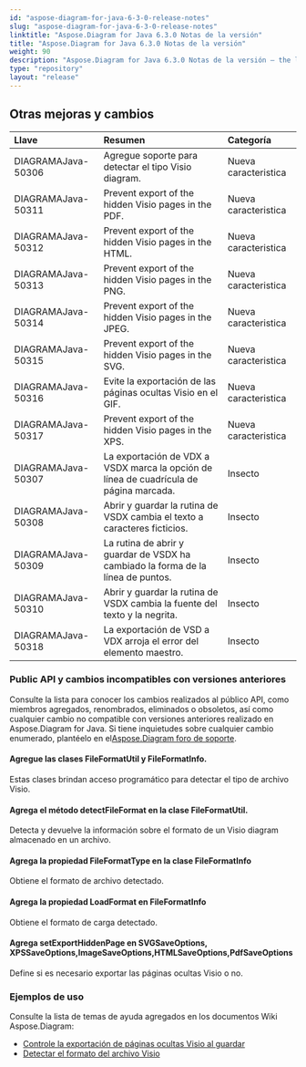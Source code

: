```yaml
---
id: "aspose-diagram-for-java-6-3-0-release-notes"
slug: "aspose-diagram-for-java-6-3-0-release-notes"
linktitle: "Aspose.Diagram for Java 6.3.0 Notas de la versión"
title: "Aspose.Diagram for Java 6.3.0 Notas de la versión"
weight: 90
description: "Aspose.Diagram for Java 6.3.0 Notas de la versión – the latest updates and fixes."
type: "repository"
layout: "release"
---
```

## **Otras mejoras y cambios**

|**Llave** |**Resumen** |**Categoría** |
|:- |:- |:- |
| DIAGRAMAJava-50306| Agregue soporte para detectar el tipo Visio diagram.| Nueva caracteristica|
| DIAGRAMAJava-50311|Prevent export of the hidden Visio pages in the PDF. | Nueva caracteristica|
| DIAGRAMAJava-50312|Prevent export of the hidden Visio pages in the HTML. | Nueva caracteristica|
| DIAGRAMAJava-50313|Prevent export of the hidden Visio pages in the PNG. | Nueva caracteristica|
| DIAGRAMAJava-50314|Prevent export of the hidden Visio pages in the JPEG. | Nueva caracteristica|
|DIAGRAMAJava-50315|Prevent export of the hidden Visio pages in the SVG. | Nueva caracteristica|
| DIAGRAMAJava-50316| Evite la exportación de las páginas ocultas Visio en el GIF.| Nueva caracteristica|
| DIAGRAMAJava-50317|Prevent export of the hidden Visio pages in the XPS. | Nueva caracteristica|
| DIAGRAMAJava-50307| La exportación de VDX a VSDX marca la opción de línea de cuadrícula de página marcada.| Insecto|
| DIAGRAMAJava-50308| Abrir y guardar la rutina de VSDX cambia el texto a caracteres ficticios.| Insecto|
| DIAGRAMAJava-50309| La rutina de abrir y guardar de VSDX ha cambiado la forma de la línea de puntos.| Insecto|
| DIAGRAMAJava-50310| Abrir y guardar la rutina de VSDX cambia la fuente del texto y la negrita.| Insecto|
| DIAGRAMAJava-50318| La exportación de VSD a VDX arroja el error del elemento maestro.| Insecto|
### **Public API y cambios incompatibles con versiones anteriores**
Consulte la lista para conocer los cambios realizados al público API, como miembros agregados, renombrados, eliminados o obsoletos, así como cualquier cambio no compatible con versiones anteriores realizado en Aspose.Diagram for Java. Si tiene inquietudes sobre cualquier cambio enumerado, plantéelo en el[Aspose.Diagram foro de soporte](https://forum.aspose.com/c/diagram/17).
#### **Agregue las clases FileFormatUtil y FileFormatInfo.**
Estas clases brindan acceso programático para detectar el tipo de archivo Visio.
#### **Agrega el método detectFileFormat en la clase FileFormatUtil.**
Detecta y devuelve la información sobre el formato de un Visio diagram almacenado en un archivo.
#### **Agrega la propiedad FileFormatType en la clase FileFormatInfo**
Obtiene el formato de archivo detectado.
#### **Agrega la propiedad LoadFormat en FileFormatInfo**
Obtiene el formato de carga detectado.
#### **Agrega setExportHiddenPage en SVGSaveOptions, XPSSaveOptions,ImageSaveOptions,HTMLSaveOptions,PdfSaveOptions**
Define si es necesario exportar las páginas ocultas Visio o no.
### **Ejemplos de uso**
Consulte la lista de temas de ayuda agregados en los documentos Wiki Aspose.Diagram:

- [Controle la exportación de páginas ocultas Visio al guardar]()
- [Detectar el formato del archivo Visio]()
